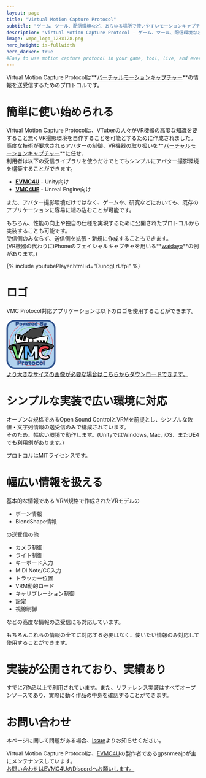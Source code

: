 ```yaml
---
layout: page
title: "Virtual Motion Capture Protocol"
subtitle: "ゲーム、ツール、配信環境など、あらゆる場所で使いやすいモーションキャプチャプロトコル"
description: "Virtual Motion Capture Protocol - ゲーム、ツール、配信環境など、あらゆる場所で使いやすいモーションキャプチャプロトコル仕様"
image: vmpc_logo_128x128.png
hero_height: is-fullwidth
hero_darken: true
#Easy to use motion capture protocol in your game, tool, live, and everywhere.
---
```

Virtual Motion Capture Protocolは**[バーチャルモーションキャプチャー](https://sh-akira.github.io/VirtualMotionCapture/)**の情報を送受信するためのプロトコルです。

# 簡単に使い始められる
Virtual Motion Capture Protocolは、VTuberの人々がVR機器の高度な知識を要すること無くVR撮影環境を自作することを可能とするために作成されました。  
高度な技術が要求されるアバターの制御、VR機器の取り扱いを**[バーチャルモーションキャプチャー](https://sh-akira.github.io/VirtualMotionCapture/)**に任せ、  
利用者は以下の受信ライブラリを使うだけでとてもシンプルにアバター撮影環境を構築することができます。
- **[EVMC4U](https://github.com/gpsnmeajp/EasyVirtualMotionCaptureForUnity)** - Unity向け
- **[VMC4UE](https://github.com/HAL9HARUKU/VMC4UE)** - Unreal Engine向け

また、アバター撮影環境だけではなく、ゲームや、研究などにおいても、既存のアプリケーションに容易に組み込むことが可能です。

もちろん、性能の向上や独自の仕様を実現するために公開されたプロトコルから実装することも可能です。  
受信側のみならず、送信側を拡張・新規に作成することもできます。  
(VR機器の代わりにiPhoneのフェイシャルキャプチャを用いる**[waidayo](https://booth.pm/ja/items/1779185)**の例があります。)

{% include youtubePlayer.html id="DunqgLrUfpI" %}

# ロゴ
VMC Protocol対応アプリケーションは以下のロゴを使用することができます。  

![logo](vmpc_logo_128x128.png)  
[より大きなサイズの画像が必要な場合はこちらからダウンロードできます。](vmpc_logo_1024x1024.png)

# シンプルな実装で広い環境に対応
オープンな規格であるOpen Sound ControlとVRMを前提とし、シンプルな数値・文字列情報の送受信のみで構成されています。  
そのため、幅広い環境で動作します。(UnityではWindows, Mac, iOS、またUE4でも利用例があります。)

プロトコルはMITライセンスです。

# 幅広い情報を扱える
基本的な情報である
VRM規格で作成されたVRモデルの
- ボーン情報
- BlendShape情報

の送受信の他

- カメラ制御
- ライト制御
- キーボード入力
- MIDI Note/CC入力
- トラッカー位置
- VRM動的ロード
- キャリブレーション制御
- 設定
- 視線制御

などの高度な情報の送受信にも対応しています。

もちろんこれらの情報の全てに対応する必要はなく、使いたい情報のみ対応して使用することができます。

# 実装が公開されており、実績あり
すでに7作品以上で利用されています。また、リファレンス実装はすべてオープンソースであり、実際に動く作品の中身を確認することができます。

# お問い合わせ
本ページに関して問題がある場合、[Issue](https://github.com/sh-akira/VirtualMotionCaptureProtocol/issues)よりお知らせください。  

Virtual Motion Capture Protocolは、[EVMC4U](https://github.com/gpsnmeajp/EasyVirtualMotionCaptureForUnity)の製作者であるgpsnmeajpが主にメンテナンスしています。  
[お問い合わせはEVMC4UのDiscordへお願いします。](https://github.com/gpsnmeajp/EasyVirtualMotionCaptureForUnity/wiki/Discord)
